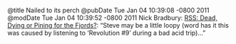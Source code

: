 @title Nailed to its perch
@pubDate Tue Jan 04 10:39:08 -0800 2011
@modDate Tue Jan 04 10:39:52 -0800 2011
Nick Bradbury: <a href="http://nick.typepad.com/blog/2011/01/rss-dead-dying-or-pining-for-the-fjords.html">RSS: Dead, Dying or Pining for the Fjords?</a>: “Steve may be a little loopy (word has it this was caused by listening to ‘Revolution #9’ during a bad acid trip)...”
